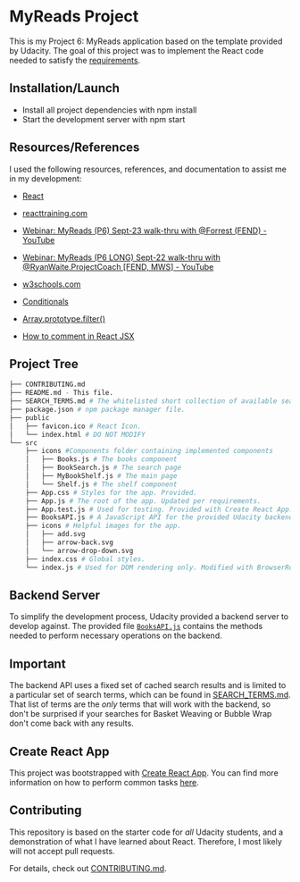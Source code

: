 # MyReads Project

This is my Project 6: MyReads application based on the template provided by Udacity. The goal of this project was to implement the React code needed to satisfy the [requirements](https://review.udacity.com/#!/rubrics/918/view).

## Installation/Launch

* Install all project dependencies with npm install
* Start the development server with npm start

## Resources/References

I used the following resources, references, and documentation to assist me in my development:

* [React](https://reactjs.org/docs/react-without-es6.html)

* [reacttraining.com](https://reacttraining.com/react-router/web/api)

* [Webinar: MyReads (P6) Sept-23 walk-thru with @Forrest (FEND) - YouTube](https://www.youtube.com/watch?v=bpKI3R0nf7E)

* [Webinar: MyReads (P6 LONG) Sept-22 walk-thru with @RyanWaite.ProjectCoach [FEND, MWS] - YouTube](https://www.youtube.com/watch?v=acJHkd6K5kI&=&feature=youtu.be)

* [w3schools.com](https://www.w3schools.com/jsref/jsref_trim_string.asp)

* [Conditionals](https://www.w3schools.com/js/js_comparisons.asp)

* [Array.prototype.filter()
](https://developer.mozilla.org/en-US/docs/Web/JavaScript/Reference/Global_Objects/Array/filter)

* [How to comment in React JSX](https://wesbos.com/react-jsx-comments/)

## Project Tree
```bash
├── CONTRIBUTING.md
├── README.md - This file.
├── SEARCH_TERMS.md # The whitelisted short collection of available search terms to use with the app.
├── package.json # npm package manager file.
├── public
│   ├── favicon.ico # React Icon.
│   └── index.html # DO NOT MODIFY
└── src
    ├── icons #Components folder containing implemented components
    │   ├── Books.js # The books component
    │   ├── BookSearch.js # The search page
    │   ├── MyBookShelf.js # The main page
    │   └── Shelf.js # The shelf component
    ├── App.css # Styles for the app. Provided.
    ├── App.js # The root of the app. Updated per requirements.
    ├── App.test.js # Used for testing. Provided with Create React App. Not part of the requirements.
    ├── BooksAPI.js # A JavaScript API for the provided Udacity backend.
    ├── icons # Helpful images for the app.
    │   ├── add.svg
    │   ├── arrow-back.svg
    │   └── arrow-drop-down.svg
    ├── index.css # Global styles.
    └── index.js # Used for DOM rendering only. Modified with BrowserRouter.
```

## Backend Server

To simplify the development process, Udacity provided a backend server to develop against. The provided file [`BooksAPI.js`](src/BooksAPI.js) contains the methods  needed to perform necessary operations on the backend.


## Important
The backend API uses a fixed set of cached search results and is limited to a particular set of search terms, which can be found in [SEARCH_TERMS.md](SEARCH_TERMS.md). That list of terms are the _only_ terms that will work with the backend, so don't be surprised if your searches for Basket Weaving or Bubble Wrap don't come back with any results.

## Create React App

This project was bootstrapped with [Create React App](https://github.com/facebookincubator/create-react-app). You can find more information on how to perform common tasks [here](https://github.com/facebookincubator/create-react-app/blob/master/packages/react-scripts/template/README.md).

## Contributing

This repository is based on the starter code for _all_ Udacity students, and a demonstration of what I have learned about React. Therefore, I most likely will not accept pull requests.

For details, check out [CONTRIBUTING.md](CONTRIBUTING.md).
